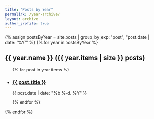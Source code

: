 ```yaml
---
title: "Posts by Year"
permalink: /year-archive/
layout: archive
author_profile: true
---
```


{% assign postsByYear = site.posts | group_by_exp: "post", "post.date | date: '%Y'" %}
{% for year in postsByYear %}
  <h2 id="{{ year.name | slugify }}" class="archive__subtitle">{{ year.name }} ({{ year.items | size }} posts)</h2> 
  <ul class="posts-list">
    {% for post in year.items %}
      <li class="post-item">
        <h3 class="post-title">
          <a href="{{ post.url }}">{{ post.title }}</a>
        </h3>
        <p class="post-date">{{ post.date | date: "%b %-d, %Y" }}</p>
      </li>
    {% endfor %}
  </ul>
{% endfor %}
